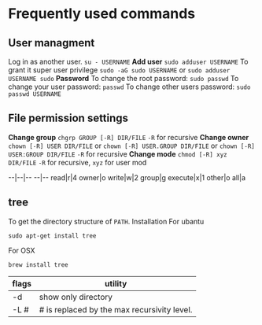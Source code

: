 # Frequently used commands

## **User managment**
Log in as another user.
`su - USERNAME`
**Add user**
`sudo adduser USERNAME`
To grant it super user privilege
`sudo -aG sudo USERNAME` or `sudo adduser USERNAME sudo`
**Password**
To change the root password:
`sudo passwd`
To change your user password:
`passwd`
To change other users password:
`sudo passwd USERNAME`

## **File permission settings**
**Change group**
```chgrp GROUP [-R] DIR/FILE```
`-R` for recursive
**Change owner**
```chown [-R] USER DIR/FILE```
or
```chown [-R] USER.GROUP DIR/FILE```
or
```chown [-R] USER:GROUP DIR/FILE```
`-R` for recursive
**Change mode**
```chmod [-R] xyz DIR/FILE```
`-R` for recursive, `xyz` for user mod

--|--|--          --|--
read|r|4          owner|o
write|w|2         group|g
execute|x|1       other|o
                  all|a

## **tree**
To get the directory structure of `PATH`.
Installation
For ubantu
```shell
sudo apt-get install tree
```
For OSX
```shell
brew install tree
```
flags|utility
-----|-------
-d|show only directory
-L #|# is replaced by the max recursivity level.
